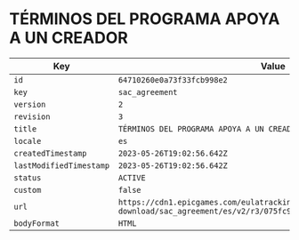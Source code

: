 # TÉRMINOS DEL PROGRAMA APOYA A UN CREADOR

| Key | Value |
| --- | ----- |
| `id` | `64710260e0a73f33fcb998e2` |
| `key` | `sac_agreement` |
| `version` | `2` |
| `revision` | `3` |
| `title` | `TÉRMINOS DEL PROGRAMA APOYA A UN CREADOR` |
| `locale` | `es` |
| `createdTimestamp` | `2023-05-26T19:02:56.642Z` |
| `lastModifiedTimestamp` | `2023-05-26T19:02:56.642Z` |
| `status` | `ACTIVE` |
| `custom` | `false` |
| `url` | `https://cdn1.epicgames.com/eulatracking-download/sac_agreement/es/v2/r3/075fc95d1ab946ec66490d4c34bf8f54.pdf` |
| `bodyFormat` | `HTML` |
